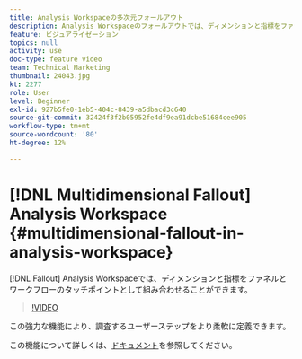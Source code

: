 ```yaml
---
title: Analysis Workspaceの多次元フォールアウト
description: Analysis Workspaceのフォールアウトでは、ディメンションと指標をファネルとワークフローのタッチポイントとして組み合わせることができます。
feature: ビジュアライゼーション
topics: null
activity: use
doc-type: feature video
team: Technical Marketing
thumbnail: 24043.jpg
kt: 2277
role: User
level: Beginner
exl-id: 927b5fe0-1eb5-404c-8439-a5dbacd3c640
source-git-commit: 32424f3f2b05952fe4df9ea91dcbe51684cee905
workflow-type: tm+mt
source-wordcount: '80'
ht-degree: 12%

---
```


# [!DNL Multidimensional Fallout] Analysis Workspace {#multidimensional-fallout-in-analysis-workspace}

[!DNL Fallout] Analysis Workspaceでは、ディメンションと指標をファネルとワークフローのタッチポイントとして組み合わせることができます。

>[!VIDEO](https://video.tv.adobe.com/v/24043/?quality=12)

この強力な機能により、調査するユーザーステップをより柔軟に定義できます。

この機能について詳しくは、[ドキュメント](https://marketing.adobe.com/resources/help/en_US/analytics/analysis-workspace/configuring-interdimensional-fallout.html)を参照してください。

